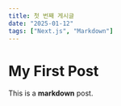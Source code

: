 ```yaml
---
title: 첫 번째 게시글
date: "2025-01-12"
tags: ["Next.js", "Markdown"]
---
```


# My First Post

This is a **markdown** post.
